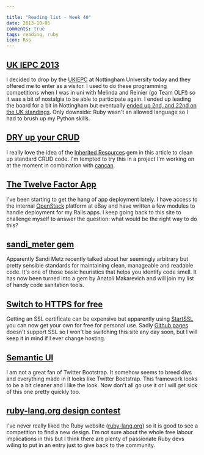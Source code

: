```yaml
---

title: "Reading list - Week 40"
date: 2013-10-05
comments: true
tags: reading, ruby
icon: Rss
---
```


## [UK IEPC 2013](http://github.com/ukiepc2013)

I decided to drop by the [UKIEPC](http://www.cs.nott.ac.uk/~mlw/ukiepc/2013/) at Nottingham University today and they offered me to enter as a visitor. I used to do these programming competitions when I was in uni with Melinda and Reinier (go Team OLF!) so it was a bit of nostalgia to be able to participate again. I ended up leading the board for a bit in Nottingham but eventually [ended up 2nd, and 22nd on the UK standings](https://ukiepc13.contest.scrool.se/standings/). Only downside: Ruby wasn't an allowed language so I had to brush up my Python skills.



## [DRY up your CRUD](https://www.petekeen.net/dry-your-rails-crud-with-simple-form-and-inherited-resources)

I really love the idea of the [Inherited Resources](https://github.com/josevalim/inherited_resources) gem in this article to clean up standard CRUD code. I'm tempted to try this in a project I'm working on at the moment in combination with [cancan](https://github.com/ryanb/cancan).

## [The Twelve Factor App](http://12factor.net/)

I've been starting to get the hang of app deployment lately. I have access to the internal [OpenStack](http://www.openstack.org/) platform at eBay and have written a few modules to handle deployment for my Rails apps. I keep going back to this site to challenge myself to answer the question: what would be the right way to do this?

## [sandi_meter gem](http://gistflow.com/posts/901-sandi_meter-tool-for-checking-sandi-metz-rules)

Apparently Sandi Metz recently talked about her seemingly arbitrary but pretty sensible standards for maintaining clean, manageable and readable code. It's one of those basic heuristics that helps you identify code smell. It has now been turned into a gem by Anatoli Makarevich and will join my list of handy code sanitation tools.

## [Switch to HTTPS for free](https://konklone.com/post/switch-to-https-now-for-free)

Getting an SSL certificate can be expensive but apparently using [StartSSL](https://www.startssl.com/) you can now get your own for free for personal use. Sadly [Github pages](http://pages.github.com/) doesn't support SSL so I won't be switching this site any day soon, but I will keep it in mind if I ever change hosting.

## [Semantic UI](http://semantic-ui.com/)

I am not a great fan of Twitter Bootstrap. It somehow seems to breed divs and everything made in it looks like Twitter Bootstrap. This framework looks to be a bit cleaner and I like the look. Now don't all go use it or I will get sick of this one pretty quickly too.

## [ruby-lang.org design contest](http://www.ruby.or.jp/en/news/20130924.html)

I've never really liked the Ruby website ([ruby-lang.org](http://rubylang.org)) so it is good to see a competition to find a new design. I'm not sure about the whole free labour implications in this but I think there are plenty of passionate Ruby devs wiling to put in an entry just to give back to the community.
